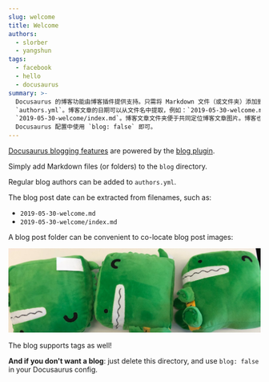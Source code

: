 ```yaml
---
slug: welcome
title: Welcome
authors:
  - slorber
  - yangshun
tags:
  - facebook
  - hello
  - docusaurus
summary: >-
  Docusaurus 的博客功能由博客插件提供支持。只需将 Markdown 文件（或文件夹）添加到 `blog` 目录中即可。可以将常规博主添加到
  `authors.yml`。博客文章的日期可以从文件名中提取，例如：`2019-05-30-welcome.md` 或
  `2019-05-30-welcome/index.md`。博客文章文件夹便于共同定位博客文章图片。博客也支持标签！如果您不想要博客，只需删除此目录，并在
  Docusaurus 配置中使用 `blog: false` 即可。
---
```


[Docusaurus blogging features](https://docusaurus.io/docs/blog) are powered by the [blog plugin](https://docusaurus.io/docs/api/plugins/@docusaurus/plugin-content-blog).

Simply add Markdown files (or folders) to the `blog` directory.

Regular blog authors can be added to `authors.yml`.

The blog post date can be extracted from filenames, such as:

- `2019-05-30-welcome.md`
- `2019-05-30-welcome/index.md`

A blog post folder can be convenient to co-locate blog post images:

![Docusaurus Plushie](./docusaurus-plushie-banner.jpeg)

The blog supports tags as well!

**And if you don't want a blog**: just delete this directory, and use `blog: false` in your Docusaurus config.
